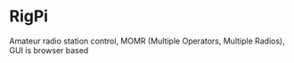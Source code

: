 # RigPi

Amateur radio station control, MOMR (Multiple Operators, Multiple Radios), GUI is browser based
